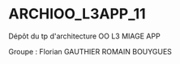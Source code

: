 # ARCHIOO_L3APP_11
Dépôt du tp d'architecture OO L3 MIAGE APP

Groupe : 
Florian GAUTHIER
ROMAIN BOUYGUES
